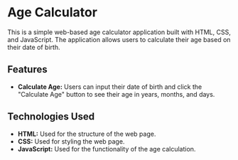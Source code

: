 # Age Calculator

This is a simple web-based age calculator application built with HTML, CSS, and JavaScript. The application allows users to calculate their age based on their date of birth.

## Features

- **Calculate Age:** Users can input their date of birth and click the "Calculate Age" button to see their age in years, months, and days.

## Technologies Used

- **HTML:** Used for the structure of the web page.
- **CSS:** Used for styling the web page.
- **JavaScript:** Used for the functionality of the age calculation.
